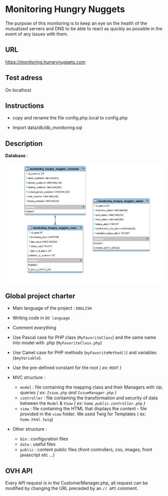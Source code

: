 # Monitoring Hungry Nuggets

The purpose of this monitoring is to keep an eye on the health of the mutualized servers and DNS to be able to react as quickly as possible in the event of any issues with them. 

## URL

https://monitoring.hungrynuggets.com

## Test adress

On localhost

## Instructions 

- copy and rename the file config.php.local to config.php

- Import data/db/db_monitoring.sql 

## Description

__Database__ :

![Alt text](data/db/db.png)

## Global project charter

- Main language of the project : `ENGLISH`

- Writing code in `OO language`

- Comment everything

- Use Pascal case for PHP class (`MyFavoriteClass`) and the same name into model with .php (`MyFavoriteClass.php`)
  
- Use Camel case for PHP methods (`myFavoriteMethod()`) and variables (`$myVariable`). 

- Use the pre-defined constant for the root  *( ex: `ROOT` )*

- MVC structure :
    - `model` : file containing the mapping class and their Managers with `SQL` queries *( ex: `Issue.php` and `IssueManager.php` )*
    - `controller` : file containing the transformation and security of data between the `Model` & `View` *( ex: `home.public.controller.php` )*
    - `view` : file containing the HTML that displays the content - file provided in the `view` folder. We used Twig for Templates ( ex: `home.html.twig`)
  
- Other structure :
  - `bin` : configuration files
  - `data` : useful files
  - `public` : content public files (front controllers, css, images, front javascript etc ...)

## OVH API

Every API request is in the CustomerManager.php, all request can be modified by changing the URL preceded by an `// API` comment.